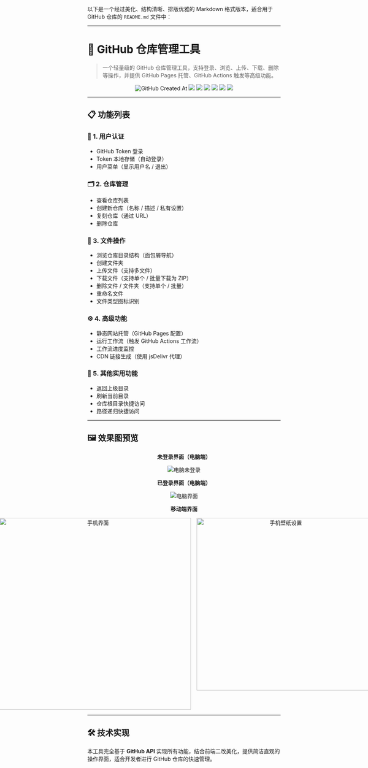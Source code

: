 以下是一个经过美化、结构清晰、排版优雅的 Markdown 格式版本，适合用于 GitHub 仓库的 `README.md` 文件中：

---

# 🧰 GitHub 仓库管理工具

> 一个轻量级的 GitHub 仓库管理工具，支持登录、浏览、上传、下载、删除等操作，并提供 GitHub Pages 托管、GitHub Actions 触发等高级功能。

<p align="center">
  <!-- 创建日期 --><img alt="GitHub Created At" src="https://img.shields.io/github/created-at/xyz66882/GitHub-repository?logo=github&label=%E5%88%9B%E5%BB%BA%E6%97%A5%E6%9C%9F">
  <!-- 下载量 --><a href="https://github.com/xyz66882/GitHub-repository/releases"><img src="https://img.shields.io/github/downloads/xyz66882/GitHub-repository/total?logo=github&label=%E4%B8%8B%E8%BD%BD%E9%87%8F"></a>
  <!-- 贡献者 --><a href="https://github.com/xyz66882/GitHub-repository/graphs/contributors"><img src="https://img.shields.io/github/contributors-anon/xyz66882/GitHub-repository?logo=github&label=%E8%B4%A1%E7%8C%AE%E8%80%85"></a>
  <!-- 最新版本 --><a href="https://github.com/xyz66882/GitHub-repository/releases/"><img src="https://img.shields.io/github/release/xyz66882/GitHub-repository?logo=github&label=%E6%9C%80%E6%96%B0%E7%89%88%E6%AC%A1"></a>
  <!-- 问题数 --><a href="https://github.com/xyz66882/GitHub-repository/issues"><img src="https://img.shields.io/github/issues-raw/xyz66882/GitHub-repository?logo=github&label=%E9%97%AE%E9%A2%98"></a>
  <!-- 讨论数 --><a href="https://github.com/xyz66882/GitHub-repository/discussions"><img src="https://img.shields.io/github/discussions/xyz66882/GitHub-repository?logo=github&label=%E8%AE%A8%E8%AE%BA"></a>
  <!-- 仓库大小 --><a href="https://github.com/xyz66882/GitHub-repository"><img src="https://img.shields.io/github/repo-size/xyz66882/GitHub-repository?logo=github&label=%E4%BB%93%E5%BA%93%E5%A4%A7%E5%B0%8F"></a>
</p>

---

## 📋 功能列表

### 🔐 1. 用户认证
- GitHub Token 登录
- Token 本地存储（自动登录）
- 用户菜单（显示用户名 / 退出）

### 🗂 2. 仓库管理
- 查看仓库列表
- 创建新仓库（名称 / 描述 / 私有设置）
- 复刻仓库（通过 URL）
- 删除仓库

### 📁 3. 文件操作
- 浏览仓库目录结构（面包屑导航）
- 创建文件夹
- 上传文件（支持多文件）
- 下载文件（支持单个 / 批量下载为 ZIP）
- 删除文件 / 文件夹（支持单个 / 批量）
- 重命名文件
- 文件类型图标识别

### ⚙️ 4. 高级功能
- 静态网站托管（GitHub Pages 配置）
- 运行工作流（触发 GitHub Actions 工作流）
- 工作流进度监控
- CDN 链接生成（使用 jsDelivr 代理）

### 🧭 5. 其他实用功能
- 返回上级目录
- 刷新当前目录
- 仓库根目录快捷访问
- 路径递归快捷访问

---

## 🖼️ 效果图预览

<div align="center">
  <p><strong>未登录界面（电脑端）</strong></p>
  <img style="max-width:100%; height:auto;" src="https://github.com/user-attachments/assets/005d5f4f-f985-49a2-9992-39298da73ed8" alt="电脑未登录" />

  <p><strong>已登录界面（电脑端）</strong></p>
  <img style="max-width:100%; height:auto;" src="https://github.com/user-attachments/assets/89f7d150-cd39-41e6-970e-a13d96986999" alt="电脑界面" />

  <p><strong>移动端界面</strong></p>
  <div style="display: flex; justify-content: center; gap: 15px;">
    <img style="width: 500px; height: auto;" src="https://github.com/user-attachments/assets/a8e1ef93-bf20-465b-80c5-0c42a31de31c" alt="手机界面" />
    <img style="width: 450px; height: auto;" src="https://github.com/user-attachments/assets/6772d950-9e81-4602-93e5-ea5af5e59a58" alt="手机壁纸设置" />
  </div>
</div>

---

## 🛠 技术实现

本工具完全基于 **GitHub API** 实现所有功能，结合前端二改美化，提供简洁直观的操作界面，适合开发者进行 GitHub 仓库的快速管理。
